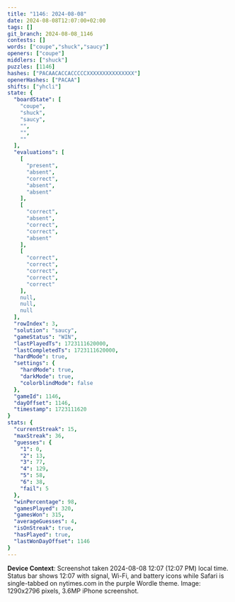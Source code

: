 ```yaml
---
title: "1146: 2024-08-08"
date: 2024-08-08T12:07:00+02:00
tags: []
git_branch: 2024-08-08_1146
contests: []
words: ["coupe","shuck","saucy"]
openers: ["coupe"]
middlers: ["shuck"]
puzzles: [1146]
hashes: ["PACAACACCACCCCCXXXXXXXXXXXXXXX"]
openerHashes: ["PACAA"]
shifts: ["yhcli"]
state: {
  "boardState": [
    "coupe",
    "shuck",
    "saucy",
    "",
    "",
    ""
  ],
  "evaluations": [
    [
      "present",
      "absent",
      "correct",
      "absent",
      "absent"
    ],
    [
      "correct",
      "absent",
      "correct",
      "correct",
      "absent"
    ],
    [
      "correct",
      "correct",
      "correct",
      "correct",
      "correct"
    ],
    null,
    null,
    null
  ],
  "rowIndex": 3,
  "solution": "saucy",
  "gameStatus": "WIN",
  "lastPlayedTs": 1723111620000,
  "lastCompletedTs": 1723111620000,
  "hardMode": true,
  "settings": {
    "hardMode": true,
    "darkMode": true,
    "colorblindMode": false
  },
  "gameId": 1146,
  "dayOffset": 1146,
  "timestamp": 1723111620
}
stats: {
  "currentStreak": 15,
  "maxStreak": 36,
  "guesses": {
    "1": 0,
    "2": 13,
    "3": 77,
    "4": 129,
    "5": 58,
    "6": 38,
    "fail": 5
  },
  "winPercentage": 98,
  "gamesPlayed": 320,
  "gamesWon": 315,
  "averageGuesses": 4,
  "isOnStreak": true,
  "hasPlayed": true,
  "lastWonDayOffset": 1146
}
---
```

<!-- more -->

**Device Context**: Screenshot taken 2024-08-08 12:07 (12:07 PM) local time. Status bar shows 12:07 with signal, Wi-Fi, and battery icons while Safari is single-tabbed on nytimes.com in the purple Wordle theme. Image: 1290x2796 pixels, 3.6MP iPhone screenshot.
